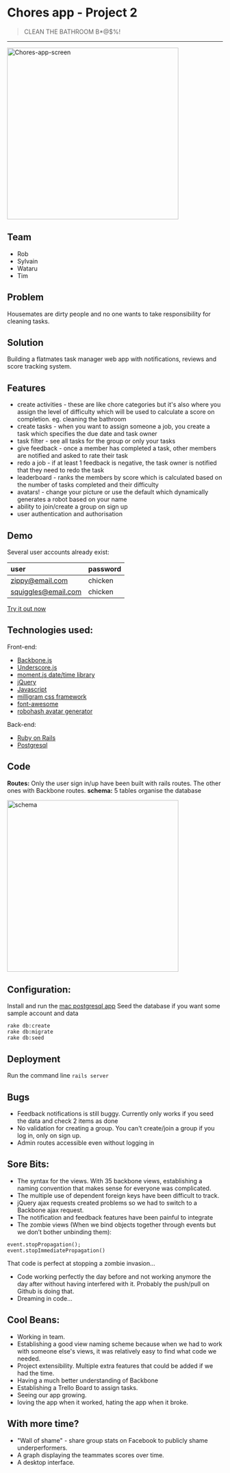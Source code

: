 # Chores app - Project 2
> CLEAN THE BATHROOM B*@$%!
----------

<img src="https://cloud.githubusercontent.com/assets/9711999/12529100/a3ae1120-c200-11e5-92d0-af8f7c153b54.png" alt="Chores-app-screen" width="400">

## Team

* Rob
* Sylvain
* Wataru
* Tim

## Problem

Housemates are dirty people and no one wants to take responsibility for cleaning tasks.

## Solution

Building a flatmates task manager web app with notifications, reviews and score tracking system.

## Features

* create activities - these are like chore categories but it's also where you assign the level of difficulty which will be used to calculate a score on completion. eg. cleaning the bathroom
* create tasks - when you want to assign someone a job, you create a task which specifies the due date and task owner
* task filter - see all tasks for the group or only your tasks
* give feedback - once a member has completed a task, other members are notified and asked to rate their task
* redo a job - if at least 1 feedback is negative, the task owner is notified that they need to redo the task
* leaderboard - ranks the members by score which is calculated based on the number of tasks completed and their difficulty
* avatars! - change your picture or use the default which dynamically generates a robot based on your name
* ability to join/create a group on sign up
* user authentication and authorisation

## Demo

Several user accounts already exist:

user | password
:----|:--------
zippy@email.com | chicken
squiggles@email.com | chicken

[Try it out now](https://calm-escarpment-12505.herokuapp.com/)

## Technologies used:

Front-end:

* [Backbone.js](http://backbonejs.org/)
* [Underscore.js](http://underscorejs.org/)
* [moment.js date/time library](http://momentjs.com/)
* [jQuery](https://jquery.com/)
* [Javascript](https://developer.mozilla.org/en-US/docs/Web/JavaScript)
* [milligram css framework](https://milligram.github.io/)
* [font-awesome](https://fortawesome.github.io/Font-Awesome/)
* [robohash avatar generator](https://robohash.org/)

Back-end:

* [Ruby on Rails](http://rubyonrails.org/)
* [Postgresql](http://postgresapp.com/)

## Code
__Routes:__
Only the user sign in/up  have been built with rails routes. The other ones with Backbone routes.
__schema:__
5 tables organise the database

<img src="https://cloud.githubusercontent.com/assets/9711999/12529047/8b08f88e-c1ff-11e5-93d0-90897d62aa24.png" alt="schema" width="400">

## Configuration:
Install and run the [mac postgresql app](http://postgresapp.com/)
Seed the database if you want some sample account and data
```
rake db:create
rake db:migrate
rake db:seed
```

## Deployment
Run the command line `rails server`

## Bugs
* Feedback notifications is still buggy. Currently only works if you seed the data and check 2 items as done
* No validation for creating a group. You can't create/join a group if you log in, only on sign up.
* Admin routes accessible even without logging in

## Sore Bits:
- The syntax for the views. With 35 backbone views, establishing a naming convention that makes sense for everyone was complicated.
- The multiple use of dependent foreign keys have been difficult to track.
- jQuery ajax requests created problems so we had to switch to a Backbone ajax request.
- The notification and feedback features have been painful to integrate
- The zombie views (When we bind objects together through events but we don’t bother unbinding them):
```
event.stopPropagation();
event.stopImmediatePropagation()
```
  That code is perfect at stopping a zombie invasion...
- Code working perfectly the day before and not working anymore the day after without having interfered with it. Probably the push/pull on Github is doing that.
- Dreaming in code...

## Cool Beans:
- Working in team.
- Establishing a good view naming scheme because when we had to work with someone else's views, it was relatively easy to find what code we needed.
- Project extensibility. Multiple extra features that could be added if we had the time.
- Having a much better understanding of Backbone
- Establishing a Trello Board to assign tasks.
- Seeing our app growing.
- loving the app when it worked, hating the app when it broke.

## With more time?
- "Wall of shame" - share group stats on Facebook to publicly shame underperformers.
- A graph displaying the teammates scores over time.
- A desktop interface.
